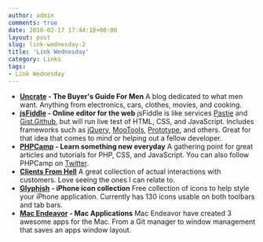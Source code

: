 ```yaml
---
author: admin
comments: true
date: 2010-02-17 17:44:18+00:00
layout: post
slug: link-wednesday-2
title: 'Link Wednesday'
category: Links
tags:
- Link Wednesday
---
```


  * **[Uncrate](http://www.uncrate.com/) - The Buyer's Guide For Men**
A blog dedicated to what men want. Anything from electronics, cars, clothes, movies, and cooking.
  * **[jsFiddle](http://jsfiddle.net/) - Online editor for the web**
jsFiddle is like services [Pastie](http://pastie.textmate.org/) and [Gist.Github](http://gist.github.com/), but will run live test of HTML, CSS, and JavaScript. Includes frameworks such as [jQuery](http://jquery.com/), [MooTools](http://mootools.net/), [Prototype](http://www.prototypejs.org/), and others. Great for that idea that comes to mind or helping out a fellow developer.
  * **[PHPCamp](http://phpcamp.net/) - Learn something new everyday**
A gathering point for great articles and tutorials for PHP, CSS, and JavaScript. You can also follow PHPCamp on [Twitter](http://twitter.com/phpcamp).
  * **[Clients From Hell](http://clientsfromhell.tumblr.com/)**
A great collection of actual interactions with customers. Love seeing the ones I can relate to.
  * **[Glyphish](http://glyphish.com/) - iPhone icon collection**
Free collection of icons to help style your iPhone application. Currently has 130 icons usable on both toolbars and tab bars.
  * **[Mac Endeavor](http://macendeavor.com/) - Mac Applications**
Mac Endeavor have created 3 awesome apps for the Mac. From a Git manager to window management that saves an apps window layout.